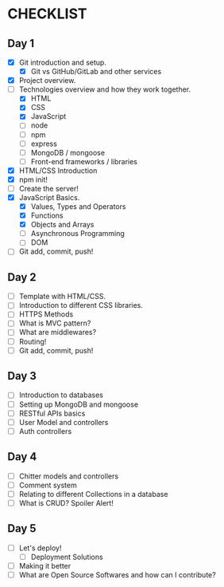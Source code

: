 # CHECKLIST

## Day 1
- [x] Git introduction and setup.
  - [x] Git vs GitHub/GitLab and other services
- [x] Project overview.
- [ ] Technologies overview and how they work together.
  - [x] HTML
  - [x] CSS
  - [x] JavaScript
  - [ ] node
  - [ ] npm
  - [ ] express
  - [ ] MongoDB / mongoose
  - [ ] Front-end frameworks / libraries
- [x] HTML/CSS Introduction
- [x] npm init!
- [ ] Create the server!
- [x] JavaScript Basics.
  - [x] Values, Types and Operators
  - [x] Functions
  - [x] Objects and Arrays
  - [ ] Asynchronous Programming
  - [ ] DOM
- [ ] Git add, commit, push!

## Day 2
- [ ] Template with HTML/CSS.
- [ ] Introduction to different CSS libraries.
- [ ] HTTPS Methods
- [ ] What is MVC pattern?
- [ ] What are middlewares?
- [ ] Routing!
- [ ] Git add, commit, push!

## Day 3
- [ ] Introduction to databases
- [ ] Setting up MongoDB and mongoose
- [ ] RESTful APIs basics
- [ ] User Model and controllers
- [ ] Auth controllers

## Day 4
- [ ] Chitter models and controllers
- [ ] Comment system
- [ ] Relating to different Collections in a database
- [ ] What is CRUD? Spoiler Alert!

## Day 5
- [ ] Let's deploy!
  - [ ] Deployment Solutions
- [ ] Making it better
- [ ] What are Open Source Softwares and how can I contribute?